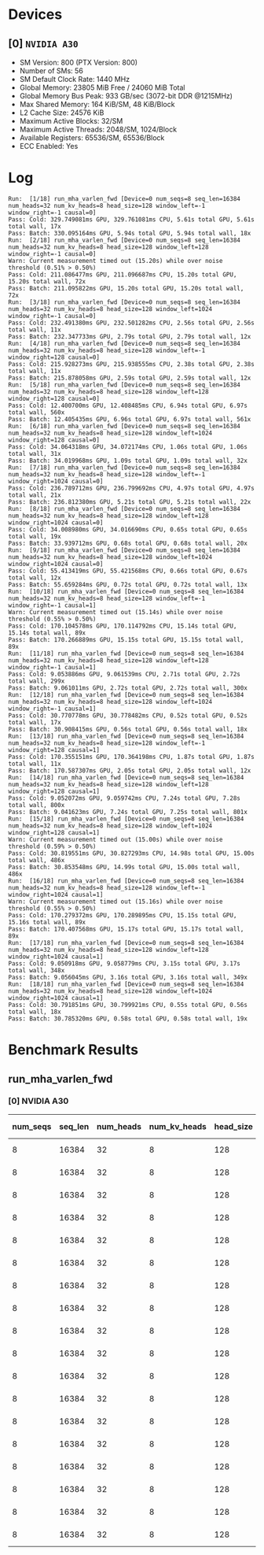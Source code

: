 # Devices

## [0] `NVIDIA A30`
* SM Version: 800 (PTX Version: 800)
* Number of SMs: 56
* SM Default Clock Rate: 1440 MHz
* Global Memory: 23805 MiB Free / 24060 MiB Total
* Global Memory Bus Peak: 933 GB/sec (3072-bit DDR @1215MHz)
* Max Shared Memory: 164 KiB/SM, 48 KiB/Block
* L2 Cache Size: 24576 KiB
* Maximum Active Blocks: 32/SM
* Maximum Active Threads: 2048/SM, 1024/Block
* Available Registers: 65536/SM, 65536/Block
* ECC Enabled: Yes

# Log

```
Run:  [1/18] run_mha_varlen_fwd [Device=0 num_seqs=8 seq_len=16384 num_heads=32 num_kv_heads=8 head_size=128 window_left=-1 window_right=-1 causal=0]
Pass: Cold: 329.749081ms GPU, 329.761081ms CPU, 5.61s total GPU, 5.61s total wall, 17x 
Pass: Batch: 330.095164ms GPU, 5.94s total GPU, 5.94s total wall, 18x
Run:  [2/18] run_mha_varlen_fwd [Device=0 num_seqs=8 seq_len=16384 num_heads=32 num_kv_heads=8 head_size=128 window_left=128 window_right=-1 causal=0]
Warn: Current measurement timed out (15.20s) while over noise threshold (0.51% > 0.50%)
Pass: Cold: 211.086477ms GPU, 211.096687ms CPU, 15.20s total GPU, 15.20s total wall, 72x 
Pass: Batch: 211.095822ms GPU, 15.20s total GPU, 15.20s total wall, 72x
Run:  [3/18] run_mha_varlen_fwd [Device=0 num_seqs=8 seq_len=16384 num_heads=32 num_kv_heads=8 head_size=128 window_left=1024 window_right=-1 causal=0]
Pass: Cold: 232.491380ms GPU, 232.501282ms CPU, 2.56s total GPU, 2.56s total wall, 11x 
Pass: Batch: 232.347733ms GPU, 2.79s total GPU, 2.79s total wall, 12x
Run:  [4/18] run_mha_varlen_fwd [Device=0 num_seqs=8 seq_len=16384 num_heads=32 num_kv_heads=8 head_size=128 window_left=-1 window_right=128 causal=0]
Pass: Cold: 215.928273ms GPU, 215.938555ms CPU, 2.38s total GPU, 2.38s total wall, 11x 
Pass: Batch: 215.878058ms GPU, 2.59s total GPU, 2.59s total wall, 12x
Run:  [5/18] run_mha_varlen_fwd [Device=0 num_seqs=8 seq_len=16384 num_heads=32 num_kv_heads=8 head_size=128 window_left=128 window_right=128 causal=0]
Pass: Cold: 12.400700ms GPU, 12.408485ms CPU, 6.94s total GPU, 6.97s total wall, 560x 
Pass: Batch: 12.405435ms GPU, 6.96s total GPU, 6.97s total wall, 561x
Run:  [6/18] run_mha_varlen_fwd [Device=0 num_seqs=8 seq_len=16384 num_heads=32 num_kv_heads=8 head_size=128 window_left=1024 window_right=128 causal=0]
Pass: Cold: 34.064318ms GPU, 34.072174ms CPU, 1.06s total GPU, 1.06s total wall, 31x 
Pass: Batch: 34.019968ms GPU, 1.09s total GPU, 1.09s total wall, 32x
Run:  [7/18] run_mha_varlen_fwd [Device=0 num_seqs=8 seq_len=16384 num_heads=32 num_kv_heads=8 head_size=128 window_left=-1 window_right=1024 causal=0]
Pass: Cold: 236.789712ms GPU, 236.799692ms CPU, 4.97s total GPU, 4.97s total wall, 21x 
Pass: Batch: 236.812380ms GPU, 5.21s total GPU, 5.21s total wall, 22x
Run:  [8/18] run_mha_varlen_fwd [Device=0 num_seqs=8 seq_len=16384 num_heads=32 num_kv_heads=8 head_size=128 window_left=128 window_right=1024 causal=0]
Pass: Cold: 34.008980ms GPU, 34.016690ms CPU, 0.65s total GPU, 0.65s total wall, 19x 
Pass: Batch: 33.939712ms GPU, 0.68s total GPU, 0.68s total wall, 20x
Run:  [9/18] run_mha_varlen_fwd [Device=0 num_seqs=8 seq_len=16384 num_heads=32 num_kv_heads=8 head_size=128 window_left=1024 window_right=1024 causal=0]
Pass: Cold: 55.413419ms GPU, 55.421568ms CPU, 0.66s total GPU, 0.67s total wall, 12x 
Pass: Batch: 55.659284ms GPU, 0.72s total GPU, 0.72s total wall, 13x
Run:  [10/18] run_mha_varlen_fwd [Device=0 num_seqs=8 seq_len=16384 num_heads=32 num_kv_heads=8 head_size=128 window_left=-1 window_right=-1 causal=1]
Warn: Current measurement timed out (15.14s) while over noise threshold (0.55% > 0.50%)
Pass: Cold: 170.104578ms GPU, 170.114792ms CPU, 15.14s total GPU, 15.14s total wall, 89x 
Pass: Batch: 170.266889ms GPU, 15.15s total GPU, 15.15s total wall, 89x
Run:  [11/18] run_mha_varlen_fwd [Device=0 num_seqs=8 seq_len=16384 num_heads=32 num_kv_heads=8 head_size=128 window_left=128 window_right=-1 causal=1]
Pass: Cold: 9.053886ms GPU, 9.061539ms CPU, 2.71s total GPU, 2.72s total wall, 299x 
Pass: Batch: 9.061011ms GPU, 2.72s total GPU, 2.72s total wall, 300x
Run:  [12/18] run_mha_varlen_fwd [Device=0 num_seqs=8 seq_len=16384 num_heads=32 num_kv_heads=8 head_size=128 window_left=1024 window_right=-1 causal=1]
Pass: Cold: 30.770778ms GPU, 30.778482ms CPU, 0.52s total GPU, 0.52s total wall, 17x 
Pass: Batch: 30.908415ms GPU, 0.56s total GPU, 0.56s total wall, 18x
Run:  [13/18] run_mha_varlen_fwd [Device=0 num_seqs=8 seq_len=16384 num_heads=32 num_kv_heads=8 head_size=128 window_left=-1 window_right=128 causal=1]
Pass: Cold: 170.355151ms GPU, 170.364198ms CPU, 1.87s total GPU, 1.87s total wall, 11x 
Pass: Batch: 170.587307ms GPU, 2.05s total GPU, 2.05s total wall, 12x
Run:  [14/18] run_mha_varlen_fwd [Device=0 num_seqs=8 seq_len=16384 num_heads=32 num_kv_heads=8 head_size=128 window_left=128 window_right=128 causal=1]
Pass: Cold: 9.052072ms GPU, 9.059742ms CPU, 7.24s total GPU, 7.28s total wall, 800x 
Pass: Batch: 9.041623ms GPU, 7.24s total GPU, 7.25s total wall, 801x
Run:  [15/18] run_mha_varlen_fwd [Device=0 num_seqs=8 seq_len=16384 num_heads=32 num_kv_heads=8 head_size=128 window_left=1024 window_right=128 causal=1]
Warn: Current measurement timed out (15.00s) while over noise threshold (0.59% > 0.50%)
Pass: Cold: 30.819551ms GPU, 30.827293ms CPU, 14.98s total GPU, 15.00s total wall, 486x 
Pass: Batch: 30.853548ms GPU, 14.99s total GPU, 15.00s total wall, 486x
Run:  [16/18] run_mha_varlen_fwd [Device=0 num_seqs=8 seq_len=16384 num_heads=32 num_kv_heads=8 head_size=128 window_left=-1 window_right=1024 causal=1]
Warn: Current measurement timed out (15.16s) while over noise threshold (0.55% > 0.50%)
Pass: Cold: 170.279372ms GPU, 170.289895ms CPU, 15.15s total GPU, 15.16s total wall, 89x 
Pass: Batch: 170.407568ms GPU, 15.17s total GPU, 15.17s total wall, 89x
Run:  [17/18] run_mha_varlen_fwd [Device=0 num_seqs=8 seq_len=16384 num_heads=32 num_kv_heads=8 head_size=128 window_left=128 window_right=1024 causal=1]
Pass: Cold: 9.050918ms GPU, 9.058779ms CPU, 3.15s total GPU, 3.17s total wall, 348x 
Pass: Batch: 9.056045ms GPU, 3.16s total GPU, 3.16s total wall, 349x
Run:  [18/18] run_mha_varlen_fwd [Device=0 num_seqs=8 seq_len=16384 num_heads=32 num_kv_heads=8 head_size=128 window_left=1024 window_right=1024 causal=1]
Pass: Cold: 30.791851ms GPU, 30.799921ms CPU, 0.55s total GPU, 0.56s total wall, 18x 
Pass: Batch: 30.785320ms GPU, 0.58s total GPU, 0.58s total wall, 19x
```

# Benchmark Results

## run_mha_varlen_fwd

### [0] NVIDIA A30

| num_seqs | seq_len | num_heads | num_kv_heads | head_size | window_left | window_right | causal | Q Tensor  |  K Tensor   |  V Tensor   |  Output   | Tokens |   Est. FLOPS   | Memory Usage | Samples |  CPU Time  | Noise |  GPU Time  | Noise |  Elem/s  | GlobalMem BW | BWUtil | Samples | Batch GPU  |
|----------|---------|-----------|--------------|-----------|-------------|--------------|--------|-----------|-------------|-------------|-----------|--------|----------------|--------------|---------|------------|-------|------------|-------|----------|--------------|--------|---------|------------|
|        8 |   16384 |        32 |            8 |       128 |          -1 |           -1 |      0 | 1.000 GiB | 256.000 MiB | 256.000 MiB | 1.000 GiB | 131072 | 17592186044416 |         2560 |     17x | 329.761 ms | 0.49% | 329.749 ms | 0.49% | 397.490K |   8.141 GB/s |  0.87% |     18x | 330.095 ms |
|        8 |   16384 |        32 |            8 |       128 |         128 |           -1 |      0 | 1.000 GiB | 256.000 MiB | 256.000 MiB | 1.000 GiB | 131072 | 17592186044416 |         2560 |     72x | 211.097 ms | 0.51% | 211.086 ms | 0.51% | 620.940K |  12.717 GB/s |  1.36% |     72x | 211.096 ms |
|        8 |   16384 |        32 |            8 |       128 |        1024 |           -1 |      0 | 1.000 GiB | 256.000 MiB | 256.000 MiB | 1.000 GiB | 131072 | 17592186044416 |         2560 |     11x | 232.501 ms | 0.17% | 232.491 ms | 0.17% | 563.771K |  11.546 GB/s |  1.24% |     12x | 232.348 ms |
|        8 |   16384 |        32 |            8 |       128 |          -1 |          128 |      0 | 1.000 GiB | 256.000 MiB | 256.000 MiB | 1.000 GiB | 131072 | 17592186044416 |         2560 |     11x | 215.939 ms | 0.42% | 215.928 ms | 0.42% | 607.016K |  12.432 GB/s |  1.33% |     12x | 215.878 ms |
|        8 |   16384 |        32 |            8 |       128 |         128 |          128 |      0 | 1.000 GiB | 256.000 MiB | 256.000 MiB | 1.000 GiB | 131072 | 17592186044416 |         2560 |    560x |  12.408 ms | 0.84% |  12.401 ms | 0.84% |  10.570M | 216.468 GB/s | 23.20% |    561x |  12.405 ms |
|        8 |   16384 |        32 |            8 |       128 |        1024 |          128 |      0 | 1.000 GiB | 256.000 MiB | 256.000 MiB | 1.000 GiB | 131072 | 17592186044416 |         2560 |     31x |  34.072 ms | 0.50% |  34.064 ms | 0.50% |   3.848M |  78.803 GB/s |  8.45% |     32x |  34.020 ms |
|        8 |   16384 |        32 |            8 |       128 |          -1 |         1024 |      0 | 1.000 GiB | 256.000 MiB | 256.000 MiB | 1.000 GiB | 131072 | 17592186044416 |         2560 |     21x | 236.800 ms | 0.50% | 236.790 ms | 0.50% | 553.538K |  11.336 GB/s |  1.21% |     22x | 236.812 ms |
|        8 |   16384 |        32 |            8 |       128 |         128 |         1024 |      0 | 1.000 GiB | 256.000 MiB | 256.000 MiB | 1.000 GiB | 131072 | 17592186044416 |         2560 |     19x |  34.017 ms | 0.49% |  34.009 ms | 0.49% |   3.854M |  78.931 GB/s |  8.46% |     20x |  33.940 ms |
|        8 |   16384 |        32 |            8 |       128 |        1024 |         1024 |      0 | 1.000 GiB | 256.000 MiB | 256.000 MiB | 1.000 GiB | 131072 | 17592186044416 |         2560 |     12x |  55.422 ms | 0.49% |  55.413 ms | 0.49% |   2.365M |  48.442 GB/s |  5.19% |     13x |  55.659 ms |
|        8 |   16384 |        32 |            8 |       128 |          -1 |           -1 |      1 | 1.000 GiB | 256.000 MiB | 256.000 MiB | 1.000 GiB | 131072 | 17592186044416 |         2560 |     89x | 170.115 ms | 0.55% | 170.105 ms | 0.55% | 770.538K |  15.781 GB/s |  1.69% |     89x | 170.267 ms |
|        8 |   16384 |        32 |            8 |       128 |         128 |           -1 |      1 | 1.000 GiB | 256.000 MiB | 256.000 MiB | 1.000 GiB | 131072 | 17592186044416 |         2560 |    299x |   9.062 ms | 0.51% |   9.054 ms | 0.50% |  14.477M | 296.486 GB/s | 31.77% |    300x |   9.061 ms |
|        8 |   16384 |        32 |            8 |       128 |        1024 |           -1 |      1 | 1.000 GiB | 256.000 MiB | 256.000 MiB | 1.000 GiB | 131072 | 17592186044416 |         2560 |     17x |  30.778 ms | 0.43% |  30.771 ms | 0.43% |   4.260M |  87.237 GB/s |  9.35% |     18x |  30.908 ms |
|        8 |   16384 |        32 |            8 |       128 |          -1 |          128 |      1 | 1.000 GiB | 256.000 MiB | 256.000 MiB | 1.000 GiB | 131072 | 17592186044416 |         2560 |     11x | 170.364 ms | 0.43% | 170.355 ms | 0.43% | 769.404K |  15.757 GB/s |  1.69% |     12x | 170.587 ms |
|        8 |   16384 |        32 |            8 |       128 |         128 |          128 |      1 | 1.000 GiB | 256.000 MiB | 256.000 MiB | 1.000 GiB | 131072 | 17592186044416 |         2560 |    800x |   9.060 ms | 0.88% |   9.052 ms | 0.87% |  14.480M | 296.546 GB/s | 31.78% |    801x |   9.042 ms |
|        8 |   16384 |        32 |            8 |       128 |        1024 |          128 |      1 | 1.000 GiB | 256.000 MiB | 256.000 MiB | 1.000 GiB | 131072 | 17592186044416 |         2560 |    486x |  30.827 ms | 0.59% |  30.820 ms | 0.59% |   4.253M |  87.099 GB/s |  9.33% |    486x |  30.854 ms |
|        8 |   16384 |        32 |            8 |       128 |          -1 |         1024 |      1 | 1.000 GiB | 256.000 MiB | 256.000 MiB | 1.000 GiB | 131072 | 17592186044416 |         2560 |     89x | 170.290 ms | 0.55% | 170.279 ms | 0.55% | 769.747K |  15.764 GB/s |  1.69% |     89x | 170.408 ms |
|        8 |   16384 |        32 |            8 |       128 |         128 |         1024 |      1 | 1.000 GiB | 256.000 MiB | 256.000 MiB | 1.000 GiB | 131072 | 17592186044416 |         2560 |    348x |   9.059 ms | 0.51% |   9.051 ms | 0.50% |  14.482M | 296.584 GB/s | 31.78% |    349x |   9.056 ms |
|        8 |   16384 |        32 |            8 |       128 |        1024 |         1024 |      1 | 1.000 GiB | 256.000 MiB | 256.000 MiB | 1.000 GiB | 131072 | 17592186044416 |         2560 |     18x |  30.800 ms | 0.50% |  30.792 ms | 0.50% |   4.257M |  87.177 GB/s |  9.34% |     19x |  30.785 ms |
